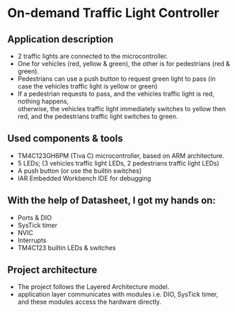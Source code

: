 # On-demand Traffic Light Controller

## Application description
- 2 traffic lights are connected to the microcontroller.
- One for vehicles (red, yellow & green), the other is for pedestrians (red & green).
- Pedestrians can use a push button to request green light to pass (in case the vehicles traffic light is yellow or green)
- If a pedestrian requests to pass, and the vehicles traffic light is red, nothing happens,  
otherwise, the vehicles traffic light immediately switches to yellow then red, and the pedestrians traffic light switches to green.

## Used components & tools
- TM4C123GH6PM (Tiva C) microcontroller, based on ARM architecture.
- 5 LEDs; (3 vehicles traffic light LEDs, 2 pedestrians traffic light LEDs)
- A push button (or use the builtin switches)
- IAR Embedded Workbench IDE for debugging

## With the help of Datasheet, I got my hands on:
- Ports & DIO
- SysTick timer
- NVIC
- Interrupts
- TM4C123 builtin LEDs & switches

## Project architecture
- The project follows the Layered Architecture model.
- application layer communicates with modules i.e. DIO, SysTick timer, and these modules access the hardware directly.
